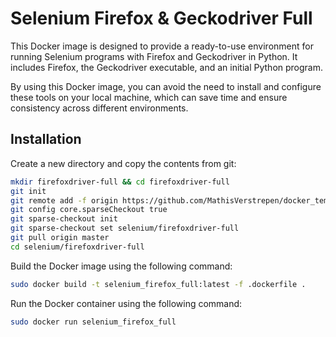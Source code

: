 # Selenium Firefox & Geckodriver Full

This Docker image is designed to provide a ready-to-use environment for running Selenium programs with Firefox and Geckodriver in Python. It includes Firefox, the Geckodriver executable, and an initial Python program.

By using this Docker image, you can avoid the need to install and configure these tools on your local machine, which can save time and ensure consistency across different environments.


## Installation

Create a new directory and copy the contents from git:

```bash
mkdir firefoxdriver-full && cd firefoxdriver-full
git init
git remote add -f origin https://github.com/MathisVerstrepen/docker_templates.git
git config core.sparseCheckout true
git sparse-checkout init
git sparse-checkout set selenium/firefoxdriver-full
git pull origin master
cd selenium/firefoxdriver-full
```

Build the Docker image using the following command:
```bash
sudo docker build -t selenium_firefox_full:latest -f .dockerfile .
```

Run the Docker container using the following command:
```bash
sudo docker run selenium_firefox_full
```